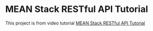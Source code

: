 # MEAN Stack RESTful API Tutorial

This project is from video tutorial [MEAN Stack RESTful API Tutorial](https://www.youtube.com/watch?v=kHV7gOHvNdk&list=PLX2HoWE32I8Nkzw2TqcifObuhgJZz8a0U)
